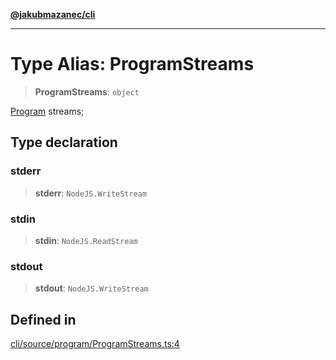 [**@jakubmazanec/cli**](../README.md)

---

# Type Alias: ProgramStreams

> **ProgramStreams**: `object`

[Program](../classes/Program.md) streams;

## Type declaration

### stderr

> **stderr**: `NodeJS.WriteStream`

### stdin

> **stdin**: `NodeJS.ReadStream`

### stdout

> **stdout**: `NodeJS.WriteStream`

## Defined in

[cli/source/program/ProgramStreams.ts:4](https://github.com/jakubmazanec/tools/blob/0633c96618f3c6692ade528aee0f27ac091468a5/packages/cli/source/program/ProgramStreams.ts#L4)
